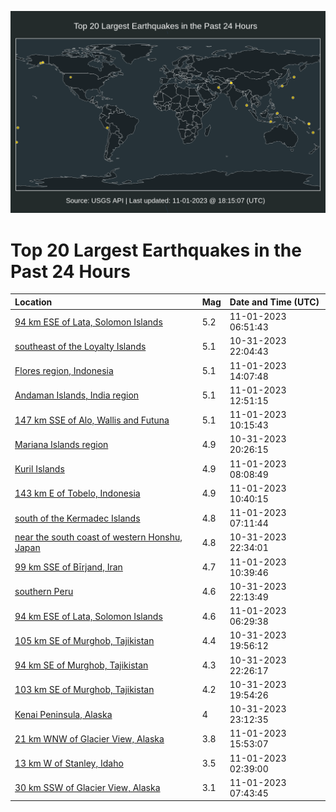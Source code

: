 ![Map](./map.png)

# Top 20 Largest Earthquakes in the Past 24 Hours

| Location | Mag | Date and Time (UTC) |
|:---|:---|:---|
| [94 km ESE of Lata, Solomon Islands](https://earthquake.usgs.gov/earthquakes/eventpage/us7000l80q) | 5.2 | 11-01-2023 06:51:43 |
| [southeast of the Loyalty Islands](https://earthquake.usgs.gov/earthquakes/eventpage/us7000l7xt) | 5.1 | 10-31-2023 22:04:43 |
| [Flores region, Indonesia](https://earthquake.usgs.gov/earthquakes/eventpage/us7000l82g) | 5.1 | 11-01-2023 14:07:48 |
| [Andaman Islands, India region](https://earthquake.usgs.gov/earthquakes/eventpage/us7000l828) | 5.1 | 11-01-2023 12:51:15 |
| [147 km SSE of Alo, Wallis and Futuna](https://earthquake.usgs.gov/earthquakes/eventpage/us7000l81h) | 5.1 | 11-01-2023 10:15:43 |
| [Mariana Islands region](https://earthquake.usgs.gov/earthquakes/eventpage/us7000l7x8) | 4.9 | 10-31-2023 20:26:15 |
| [Kuril Islands](https://earthquake.usgs.gov/earthquakes/eventpage/us7000l80y) | 4.9 | 11-01-2023 08:08:49 |
| [143 km E of Tobelo, Indonesia](https://earthquake.usgs.gov/earthquakes/eventpage/us7000l81n) | 4.9 | 11-01-2023 10:40:15 |
| [south of the Kermadec Islands](https://earthquake.usgs.gov/earthquakes/eventpage/us7000l80w) | 4.8 | 11-01-2023 07:11:44 |
| [near the south coast of western Honshu, Japan](https://earthquake.usgs.gov/earthquakes/eventpage/us7000l7y5) | 4.8 | 10-31-2023 22:34:01 |
| [99 km SSE of Bīrjand, Iran](https://earthquake.usgs.gov/earthquakes/eventpage/us7000l81l) | 4.7 | 11-01-2023 10:39:46 |
| [southern Peru](https://earthquake.usgs.gov/earthquakes/eventpage/us7000l7xx) | 4.6 | 10-31-2023 22:13:49 |
| [94 km ESE of Lata, Solomon Islands](https://earthquake.usgs.gov/earthquakes/eventpage/us7000l80p) | 4.6 | 11-01-2023 06:29:38 |
| [105 km SE of Murghob, Tajikistan](https://earthquake.usgs.gov/earthquakes/eventpage/us7000l7ws) | 4.4 | 10-31-2023 19:56:12 |
| [94 km SE of Murghob, Tajikistan](https://earthquake.usgs.gov/earthquakes/eventpage/us7000l7ye) | 4.3 | 10-31-2023 22:26:17 |
| [103 km SE of Murghob, Tajikistan](https://earthquake.usgs.gov/earthquakes/eventpage/us7000l7wr) | 4.2 | 10-31-2023 19:54:26 |
| [Kenai Peninsula, Alaska](https://earthquake.usgs.gov/earthquakes/eventpage/ak023dz554ac) | 4 | 10-31-2023 23:12:35 |
| [21 km WNW of Glacier View, Alaska](https://earthquake.usgs.gov/earthquakes/eventpage/ak023e0o5q4j) | 3.8 | 11-01-2023 15:53:07 |
| [13 km W of Stanley, Idaho](https://earthquake.usgs.gov/earthquakes/eventpage/us7000l7zl) | 3.5 | 11-01-2023 02:39:00 |
| [30 km SSW of Glacier View, Alaska](https://earthquake.usgs.gov/earthquakes/eventpage/ak023e0jc723) | 3.1 | 11-01-2023 07:43:45 |
